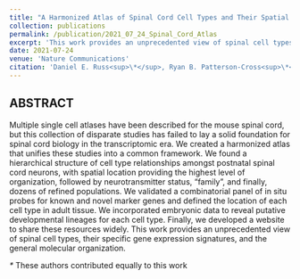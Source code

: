 ```yaml
---
title: "A Harmonized Atlas of Spinal Cord Cell Types and Their Spatial Organization"
collection: publications
permalink: /publication/2021_07_24_Spinal_Cord_Atlas
excerpt: 'This work provides an unprecedented view of spinal cell types, their specific gene expression signatures, and the general molecular organization.'
date: 2021-07-24
venue: 'Nature Communications'
citation: 'Daniel E. Russ<sup>\*</sup>, Ryan B. Patterson-Cross<sup>\*</sup>, Li Li, Stephanie C. Koch, Kaya J.E. Matson, Archana Yadav, Mor R. Alkaslasi, Dylan I. Lee, Claire E. Le Pichon, Vilas Menon, Ariel J. Levine (2020). &quot;A Harmonized Atlas of Spinal Cord Cell Types and Their Spatial Organization&quot; <i>In Press, Nature Communications</i>.'
---
```



## ABSTRACT

Multiple single cell atlases have been described for the mouse spinal cord, but this collection of
disparate studies has failed to lay a solid foundation for spinal cord biology in the
transcriptomic era. We created a harmonized atlas that unifies these studies into a common
framework. We found a hierarchical structure of cell type relationships amongst postnatal
spinal cord neurons, with spatial location providing the highest level of organization, followed
by neurotransmitter status, “family”, and finally, dozens of refined populations. We validated a
combinatorial panel of in situ probes for known and novel marker genes and defined the
location of each cell type in adult tissue. We incorporated embryonic data to reveal putative
developmental lineages for each cell type. Finally, we developed a website to share these
resources widely. This work provides an unprecedented view of spinal cell types, their specific
gene expression signatures, and the general molecular organization.

_\*_ These authors contributed equally to this work
